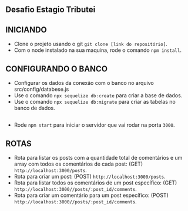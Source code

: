 ## Desafio Estagio Tributei

## INICIANDO
- Clone o projeto usando o git `git clone [link do repositório]`.
- Com o node instalado na sua maquina, rode o comando `npm install`.
## CONFIGURANDO O BANCO
- Configurar os dados da conexão com o banco no arquivo src/config/databese.js
- Use o comando `npx sequelize db:create` para criar a base de dados.
- Use o comando `npx sequelize db:migrate` para criar as tabelas no banco de dados.
##
- Rode `npm start` para iniciar o servidor que vai rodar na porta `3000`.


## ROTAS
- Rota para listar os posts com a quantidade total de comentários e um array com todos os comentários de cada post: (GET) `http://localhost:3000/posts`.
- Rota para criar um post: (POST) `http://localhost:3000/posts`.
- Rota para listar todos os comentários de um post específico: (GET) `http://localhost:3000//posts/:post_id/comments`.
- Rota para criar um comentário para um post específico: (POST) `http://localhost:3000//posts/:post_id/comments`.
